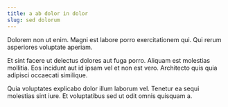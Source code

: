 ```yaml
---
title: a ab dolor in dolor
slug: sed dolorum
---
```


Dolorem non ut enim. Magni est labore porro exercitationem qui. Qui rerum asperiores voluptate aperiam.

Et sint facere ut delectus dolores aut fuga porro. Aliquam est molestias mollitia. Eos incidunt aut id ipsam vel et non est vero. Architecto quis quia adipisci occaecati similique.

Quia voluptates explicabo dolor illum laborum vel. Tenetur ea sequi molestias sint iure. Et voluptatibus sed ut odit omnis quisquam a.
